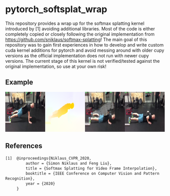 # pytorch_softsplat_wrap
This repository provides a wrap up for the softmax splatting kernel introduced by [1] avoiding additional libraries.
Most of the code is either completely copied or closely following the original implementation from https://github.com/sniklaus/softmax-splatting!
The main goal of this repository was to gain first experiences in how to develop and write custom cuda kernel additions for pytorch
and avoid messing around with older cupy versions as the official implementation does not run with newer cupy versions.
The current stage of this kernel is not verified/tested against the original implementation, so use at your own risk!

## Example
<img src=figures/warp_result.png>

## References
```
[1]  @inproceedings{Niklaus_CVPR_2020,
         author = {Simon Niklaus and Feng Liu},
         title = {Softmax Splatting for Video Frame Interpolation},
         booktitle = {IEEE Conference on Computer Vision and Pattern Recognition},
         year = {2020}
     }
```

